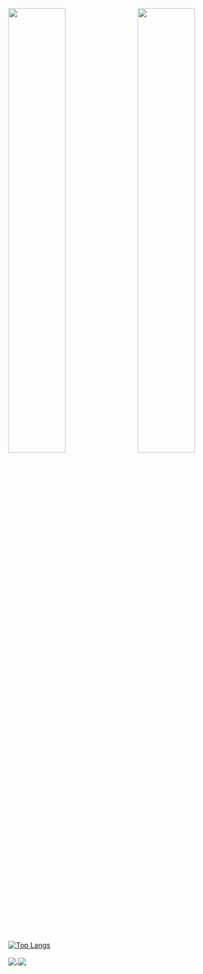 <!-- <img alt="Sajal's Activity Graph" src="https://activity-graph.herokuapp.com/graph?username=Sajal24&theme=nightowl&area=true" width="100%">   -->

 ## 

 <img  src="https://github-readme-stats.vercel.app/api?username=Sajal24&show_icons=true&count_private=true&theme=material-palenight" width="48%" align="right">  
 <img  src="https://github-readme-streak-stats.herokuapp.com/?user=Sajal24&theme=material-palenight" width="48%"> 
 
 [![Top Langs](https://github-readme-stats.vercel.app/api/top-langs/?username=Sajal24&theme=material-palenight)](https://github.com/Sajal24/github-readme-stats)
 
 <a href="https://github.com/Sajal24/github-readme-stats">
  <img align="center" src="https://github-readme-stats.vercel.app/api/pin/?username=Sajal24&repo=github-readme-stats" />
</a>
<a href="https://github.com/Sajal24/convoychat">
  <img align="center" src="https://github-readme-stats.vercel.app/api/pin/?username=Sajal24&repo=convoychat" />
</a>

<!-- material-palenight -->
